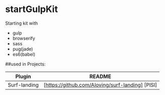 # startGulpKit
Starting kit with

  - gulp
  - browserify
  - sass
  - pug(jade)
  - es6(babel)

##used in Projects:

| Plugin | README |
| ------ | ------ |
| Surf-landing | [https://github.com/Aloving/surf-landing] [PlSl] |